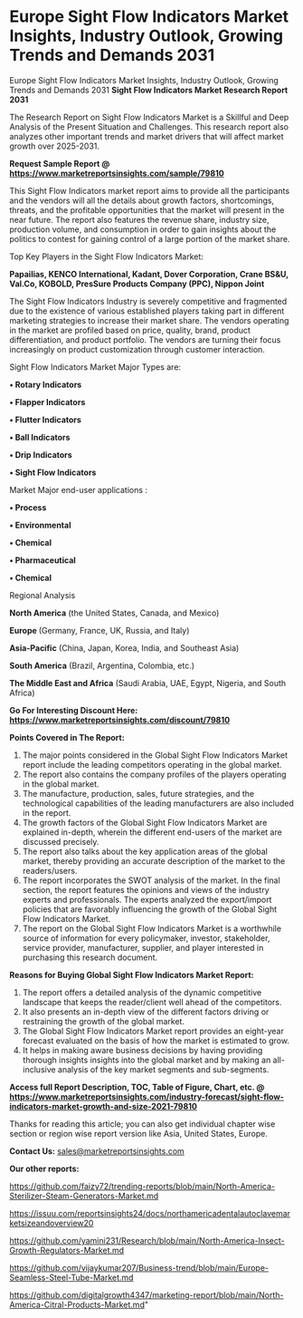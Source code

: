 # Europe Sight Flow Indicators Market Insights, Industry Outlook, Growing Trends and Demands 2031
Europe Sight Flow Indicators Market Insights, Industry Outlook, Growing Trends and Demands 2031
<strong>Sight Flow Indicators Market Research Report 2031</strong>

The Research Report on Sight Flow Indicators Market is a Skillful and Deep Analysis of the Present Situation and Challenges. This research report also analyzes other important trends and market drivers that will affect market growth over 2025-2031.

<strong>Request Sample Report @ <a href=https://www.marketreportsinsights.com/sample/79810>https://www.marketreportsinsights.com/sample/79810</a></strong>

This Sight Flow Indicators market report aims to provide all the participants and the vendors will all the details about growth factors, shortcomings, threats, and the profitable opportunities that the market will present in the near future. The report also features the revenue share, industry size, production volume, and consumption in order to gain insights about the politics to contest for gaining control of a large portion of the market share.

Top Key Players in the Sight Flow Indicators Market:

<strong>Papailias, KENCO International, Kadant, Dover Corporation, Crane BS&U, Val.Co, KOBOLD, PresSure Products Company (PPC), Nippon Joint</strong>

The Sight Flow Indicators Industry is severely competitive and fragmented due to the existence of various established players taking part in different marketing strategies to increase their market share. The vendors operating in the market are profiled based on price, quality, brand, product differentiation, and product portfolio. The vendors are turning their focus increasingly on product customization through customer interaction.

Sight Flow Indicators Market Major Types are:

<strong>• Rotary Indicators

• Flapper Indicators

• Flutter Indicators

• Ball Indicators

• Drip Indicators

• Sight Flow Indicators</strong>

Market Major end-user applications :

<strong>• Process

• Environmental

• Chemical

• Pharmaceutical

• Chemical</strong>

Regional Analysis

</u><strong><b>North America</b></strong> (the United States, Canada, and Mexico)

<strong><b>Europe </b></strong>(Germany, France, UK, Russia, and Italy)

<strong><b>Asia-Pacific</b></strong> (China, Japan, Korea, India, and Southeast Asia)

<strong><b>South America</b></strong> (Brazil, Argentina, Colombia, etc.)

<strong><b>The Middle East and Africa</b></strong> (Saudi Arabia, UAE, Egypt, Nigeria, and South Africa)

<strong>Go For Interesting Discount Here: <a href=https://www.marketreportsinsights.com/discount/79810>https://www.marketreportsinsights.com/discount/79810</a></strong>

<strong>Points Covered in The Report:</strong>
<ol>
  <li>The major points considered in the Global Sight Flow Indicators Market report include the leading competitors operating in the global market.</li>
  <li>The report also contains the company profiles of the players operating in the global market.</li>
  <li>The manufacture, production, sales, future strategies, and the technological capabilities of the leading manufacturers are also included in the report.</li>
  <li>The growth factors of the Global Sight Flow Indicators Market are explained in-depth, wherein the different end-users of the market are discussed precisely.</li>
  <li>The report also talks about the key application areas of the global market, thereby providing an accurate description of the market to the readers/users.</li>
  <li>The report incorporates the SWOT analysis of the market. In the final section, the report features the opinions and views of the industry experts and professionals. The experts analyzed the export/import policies that are favorably influencing the growth of the Global Sight Flow Indicators Market.</li>
  <li>The report on the Global Sight Flow Indicators Market is a worthwhile source of information for every policymaker, investor, stakeholder, service provider, manufacturer, supplier, and player interested in purchasing this research document.</li>
</ol>
<strong>Reasons for Buying Global Sight Flow Indicators Market Report:</strong>

<ol>
  <li>The report offers a detailed analysis of the dynamic competitive landscape that keeps the reader/client well ahead of the competitors.</li>
  <li>It also presents an in-depth view of the different factors driving or restraining the growth of the global market.</li>
  <li>The Global Sight Flow Indicators Market report provides an eight-year forecast evaluated on the basis of how the market is estimated to grow.</li>
  <li>It helps in making aware business decisions by having providing thorough insights insights into the global market and by making an all-inclusive analysis of the key market segments and sub-segments.</li>
</ol>
<strong>Access full Report Description, TOC, Table of Figure, Chart, etc. @ <a href=https://www.marketreportsinsights.com/industry-forecast/sight-flow-indicators-market-growth-and-size-2021-79810>https://www.marketreportsinsights.com/industry-forecast/sight-flow-indicators-market-growth-and-size-2021-79810</a></strong>


Thanks for reading this article; you can also get individual chapter wise section or region wise report version like Asia, United States, Europe.

<strong>Contact Us:</strong>
sales@marketreportsinsights.com

<strong>Our other reports:</strong>

<a href=https://github.com/faizy72/trending-reports/blob/main/North-America-Sterilizer-Steam-Generators-Market.md>https://github.com/faizy72/trending-reports/blob/main/North-America-Sterilizer-Steam-Generators-Market.md</a>

<a href=https://issuu.com/reportsinsights24/docs/northamericadentalautoclavemarketsizeandoverview20>https://issuu.com/reportsinsights24/docs/northamericadentalautoclavemarketsizeandoverview20</a>

<a href=https://github.com/yamini231/Research/blob/main/North-America-Insect-Growth-Regulators-Market.md>https://github.com/yamini231/Research/blob/main/North-America-Insect-Growth-Regulators-Market.md</a>

<a href=https://github.com/vijaykumar207/Business-trend/blob/main/Europe-Seamless-Steel-Tube-Market.md>https://github.com/vijaykumar207/Business-trend/blob/main/Europe-Seamless-Steel-Tube-Market.md</a>

<a href=https://github.com/digitalgrowth4347/marketing-report/blob/main/North-America-Citral-Products-Market.md>https://github.com/digitalgrowth4347/marketing-report/blob/main/North-America-Citral-Products-Market.md</a>"

